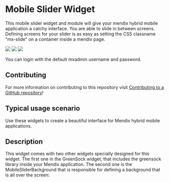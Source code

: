 # Mobile Slider Widget 

This mobile slider widget and module will give your mendix hybrid mobile application a catchy interface.
You are able to slide in between screens.
Defining screens for your slider is as easy as setting the CSS classname "mx-slide" on a container inside a mendix page.

![](https://github.com/mendix/MobileSlider/blob/master/assets/slide1b.png)
![](https://github.com/mendix/MobileSlider/blob/master/assets/slide2b.png)
![](https://github.com/mendix/MobileSlider/blob/master/assets/slide3b.png)

You can login with the default mxadmin username and password.

## Contributing

For more information on contributing to this repository visit [Contributing to a GitHub repository](https://world.mendix.com/display/howto50/Contributing+to+a+GitHub+repository)!

## Typical usage scenario

Use these widgets to create a beautiful interface for Mendix hybrid mobile applications.
 
## Description

This widget comes with two other widgets specially designed for this widget.
The first one in the GreenSock widget, that includes the greensock library inside your Mendix application.
The second one is the MobileSliderBackground that is responsible for defining a background that is all over the screen:


